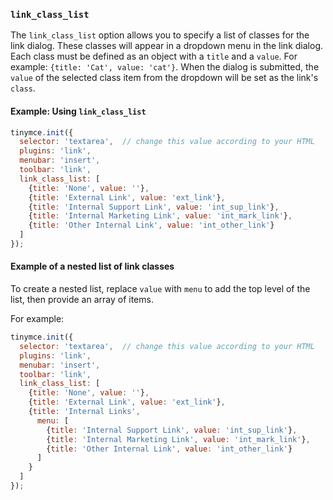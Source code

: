 ### `link_class_list`

The `link_class_list` option allows you to specify a list of classes for the link dialog. These classes will appear in a dropdown menu in the link dialog. Each class must be defined as an object with a `title` and a `value`. For example: `{title: 'Cat', value: 'cat'}`. When the dialog is submitted, the `value` of the selected class item from the dropdown will be set as the link's `class`.

#### Example: Using `link_class_list`

```js
tinymce.init({
  selector: 'textarea',  // change this value according to your HTML
  plugins: 'link',
  menubar: 'insert',
  toolbar: 'link',
  link_class_list: [
    {title: 'None', value: ''},
    {title: 'External Link', value: 'ext_link'},
    {title: 'Internal Support Link', value: 'int_sup_link'},
    {title: 'Internal Marketing Link', value: 'int_mark_link'},
    {title: 'Other Internal Link', value: 'int_other_link'}
  ]
});
```

#### Example of a nested list of link classes

To create a nested list, replace `value` with `menu` to add the top level of the list, then provide an array of items.

For example:

```js
tinymce.init({
  selector: 'textarea',  // change this value according to your HTML
  plugins: 'link',
  menubar: 'insert',
  toolbar: 'link',
  link_class_list: [
    {title: 'None', value: ''},
    {title: 'External Link', value: 'ext_link'},
    {title: 'Internal Links',
      menu: [
        {title: 'Internal Support Link', value: 'int_sup_link'},
        {title: 'Internal Marketing Link', value: 'int_mark_link'},
        {title: 'Other Internal Link', value: 'int_other_link'}
      ]
    }
  ]
});
```

